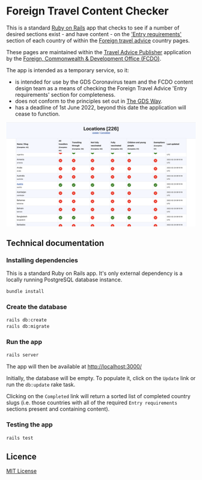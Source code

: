 # Foreign Travel Content Checker

This is a standard [Ruby on Rails](https://rubyonrails.org/) app that checks to see if a number of desired sections exist - and have content - on the ['Entry requirements'](https://www.gov.uk/foreign-travel-advice/spain/entry-requirements) section of each country of within the [Foreign travel advice](https://www.gov.uk/foreign-travel-advice) country pages.

These pages are maintained within the [Travel Advice Publisher](https://github.com/alphagov/travel-advice-publisher) application by the [Foreign, Commonwealth &amp; Development Office (FCDO)](https://www.gov.uk/government/organisations/foreign-commonwealth-development-office).

The app is intended as a temporary service, so it:

* is intended for use by the GDS Coronavirus team and the FCDO content design team as a means of checking the Foreign Travel Advice 'Entry requirements' section for completeness.
* does not conform to the principles set out in [The GDS Way](https://gds-way.cloudapps.digital/).
* has a deadline of 1st June 2022, beyond this date the application will cease to function.

![Screenshot](/app/assets/images/ui.png)

## Technical documentation

### Installing dependencies

This is a standard Ruby on Rails app. It's only external dependency is a locally running PostgreSQL database instance.

```sh
bundle install
```

### Create the database

```sh
rails db:create
rails db:migrate
```

### Run the app

```sh
rails server
```

The app will then be available at [http://localhost:3000/](http://localhost:3000/)

Initially, the database will be empty. To populate it, click on the `Update` link or run the `db:update` rake task.

Clicking on the `Completed` link will return a sorted list of completed country slugs (i.e. those countries with all of the required `Entry requirements` sections present and containing content).

### Testing the app

```sh
rails test
```

## Licence

[MIT License](/LICENSE.md)
